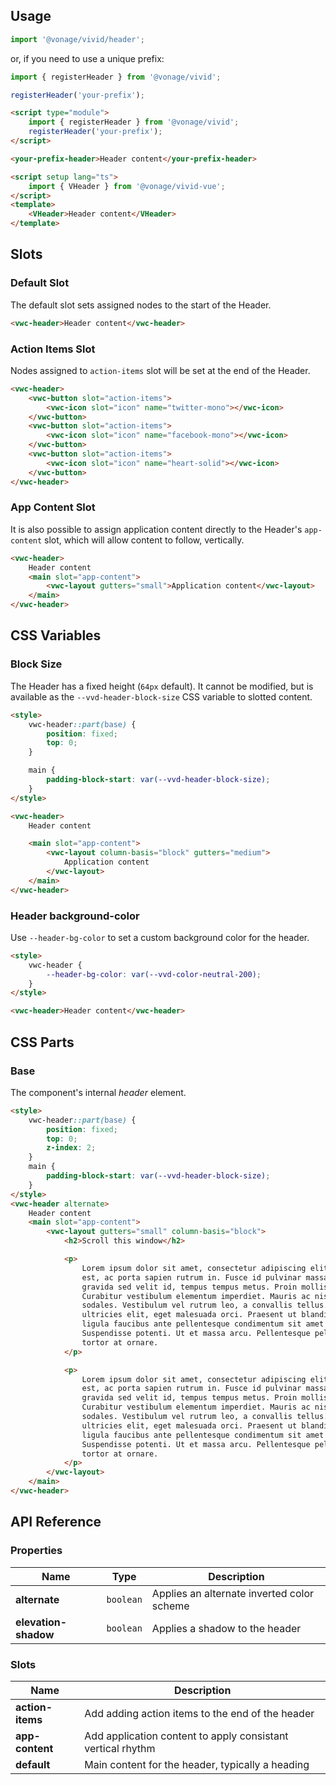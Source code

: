 ## Usage

<vwc-tabs gutters="none">
<vwc-tab label="Web component"></vwc-tab>
<vwc-tab-panel>

```js
import '@vonage/vivid/header';
```

or, if you need to use a unique prefix:

```js
import { registerHeader } from '@vonage/vivid';

registerHeader('your-prefix');
```

```html preview full
<script type="module">
	import { registerHeader } from '@vonage/vivid';
	registerHeader('your-prefix');
</script>

<your-prefix-header>Header content</your-prefix-header>
```

</vwc-tab-panel>
<vwc-tab label="Vue"></vwc-tab>
<vwc-tab-panel>

```html
<script setup lang="ts">
	import { VHeader } from '@vonage/vivid-vue';
</script>
<template>
	<VHeader>Header content</VHeader>
</template>
```

</vwc-tab-panel>
</vwc-tabs>

## Slots

### Default Slot

The default slot sets assigned nodes to the start of the Header.

```html preview full
<vwc-header>Header content</vwc-header>
```

### Action Items Slot

Nodes assigned to `action-items` slot will be set at the end of the Header.

```html preview full
<vwc-header>
	<vwc-button slot="action-items">
		<vwc-icon slot="icon" name="twitter-mono"></vwc-icon>
	</vwc-button>
	<vwc-button slot="action-items">
		<vwc-icon slot="icon" name="facebook-mono"></vwc-icon>
	</vwc-button>
	<vwc-button slot="action-items">
		<vwc-icon slot="icon" name="heart-solid"></vwc-icon>
	</vwc-button>
</vwc-header>
```

### App Content Slot

It is also possible to assign application content directly to the Header's `app-content` slot, which will allow content to follow, vertically.

```html preview full
<vwc-header>
	Header content
	<main slot="app-content">
		<vwc-layout gutters="small">Application content</vwc-layout>
	</main>
</vwc-header>
```

## CSS Variables

### Block Size

The Header has a fixed height (`64px` default). It cannot be modified, but is available as the `--vvd-header-block-size` CSS variable to slotted content.

```html preview full
<style>
	vwc-header::part(base) {
		position: fixed;
		top: 0;
	}

	main {
		padding-block-start: var(--vvd-header-block-size);
	}
</style>

<vwc-header>
	Header content

	<main slot="app-content">
		<vwc-layout column-basis="block" gutters="medium">
			Application content
		</vwc-layout>
	</main>
</vwc-header>
```

### Header background-color

Use `--header-bg-color` to set a custom background color for the header.

```html preview full
<style>
	vwc-header {
		--header-bg-color: var(--vvd-color-neutral-200);
	}
</style>

<vwc-header>Header content</vwc-header>
```

## CSS Parts

### Base

The component's internal _header_ element.

```html preview full 350px
<style>
	vwc-header::part(base) {
		position: fixed;
		top: 0;
		z-index: 2;
	}
	main {
		padding-block-start: var(--vvd-header-block-size);
	}
</style>
<vwc-header alternate>
	Header content
	<main slot="app-content">
		<vwc-layout gutters="small" column-basis="block">
			<h2>Scroll this window</h2>

			<p>
				Lorem ipsum dolor sit amet, consectetur adipiscing elit. In mollis ante
				est, ac porta sapien rutrum in. Fusce id pulvinar massa. In est erat,
				gravida sed velit id, tempus tempus metus. Proin mollis auctor orci.
				Curabitur vestibulum elementum imperdiet. Mauris ac nisl vel nisi auctor
				sodales. Vestibulum vel rutrum leo, a convallis tellus. Aliquam vel
				ultricies elit, eget malesuada orci. Praesent ut blandit nisl. Morbi ut
				ligula faucibus ante pellentesque condimentum sit amet ac dui.
				Suspendisse potenti. Ut et massa arcu. Pellentesque pellentesque id
				tortor at ornare.
			</p>

			<p>
				Lorem ipsum dolor sit amet, consectetur adipiscing elit. In mollis ante
				est, ac porta sapien rutrum in. Fusce id pulvinar massa. In est erat,
				gravida sed velit id, tempus tempus metus. Proin mollis auctor orci.
				Curabitur vestibulum elementum imperdiet. Mauris ac nisl vel nisi auctor
				sodales. Vestibulum vel rutrum leo, a convallis tellus. Aliquam vel
				ultricies elit, eget malesuada orci. Praesent ut blandit nisl. Morbi ut
				ligula faucibus ante pellentesque condimentum sit amet ac dui.
				Suspendisse potenti. Ut et massa arcu. Pellentesque pellentesque id
				tortor at ornare.
			</p>
		</vwc-layout>
	</main>
</vwc-header>
```

## API Reference

### Properties

<div class="table-wrapper">

| Name                 | Type      | Description                                |
| -------------------- | --------- | ------------------------------------------ |
| **alternate**        | `boolean` | Applies an alternate inverted color scheme |
| **elevation-shadow** | `boolean` | Applies a shadow to the header             |

</div>

### Slots

<div class="table-wrapper">

| Name             | Description                                                 |
| ---------------- | ----------------------------------------------------------- |
| **action-items** | Add adding action items to the end of the header            |
| **app-content**  | Add application content to apply consistant vertical rhythm |
| **default**      | Main content for the header, typically a heading            |

</div>
